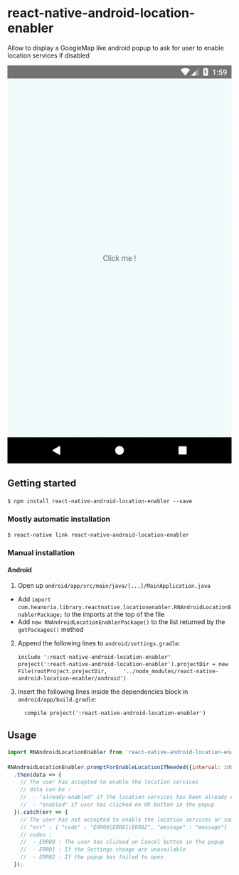 
# react-native-android-location-enabler

Allow to display a GoogleMap like android popup to ask for user to enable location services if disabled

<img src="assets/android-enabler.gif" width="540" alt="See in action" title="See component in action !" >

## Getting started

`$ npm install react-native-android-location-enabler --save`

### Mostly automatic installation

`$ react-native link react-native-android-location-enabler`

### Manual installation

#### Android

1. Open up `android/app/src/main/java/[...]/MainApplication.java`
  - Add `import com.heanoria.library.reactnative.locationenabler.RNAndroidLocationEnablerPackage;` to the imports at the top of the file
  - Add `new RNAndroidLocationEnablerPackage()` to the list returned by the `getPackages()` method
2. Append the following lines to `android/settings.gradle`:
  	```
  	include ':react-native-android-location-enabler'
  	project(':react-native-android-location-enabler').projectDir = new File(rootProject.projectDir, 	'../node_modules/react-native-android-location-enabler/android')
  	```
3. Insert the following lines inside the dependencies block in `android/app/build.gradle`:
  	```
      compile project(':react-native-android-location-enabler')
  	```

## Usage
```javascript
import RNAndroidLocationEnabler from 'react-native-android-location-enabler';

RNAndroidLocationEnabler.promptForEnableLocationIfNeeded({interval: 10000, fastInterval: 5000})
  .then(data => {
    // The user has accepted to enable the location services
    // data can be :
    //  - "already-enabled" if the location services has been already enabled
    //  - "enabled" if user has clicked on OK button in the popup
  }).catch(err => {
    // The user has not accepted to enable the location services or something went wrong during the process
    // "err" : { "code" : "ERR00|ERR01|ERR02", "message" : "message"}
    // codes : 
    //  - ERR00 : The user has clicked on Cancel button in the popup
    //  - ERR01 : If the Settings change are unavailable
    //  - ERR02 : If the popup has failed to open
  });
```
  
